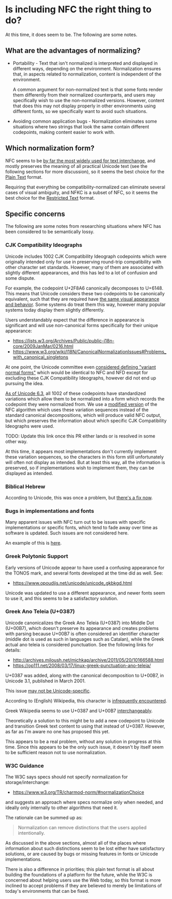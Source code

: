 # Is including NFC the right thing to do?

At this time, it does seem to be. The following are some notes.

## What are the advantages of normalizing?

 - Portability - Text that isn't normalized is interpreted and displayed in
   different ways, depending on the environment. Normalization ensures that, in
   aspects related to normalization, content is independent of the environment.

   A common argument for non-normalized text is that some fonts render them
   differently from their normalized counterparts, and users may specifically
   wish to use the non-normalized versions. However, content that does this may
   not display properly in other environments using different fonts, so we
   specifically want to avoid such situations.

 - Avoiding common application bugs - Normalization eliminates some situations
   where two strings that look the same contain different codepoints, making
   content easier to work with.

## Which normalization form?

NFC seems to be [by far the most widely used for text interchange], and mostly
preserves the meaning of all practical Unicode text (see the following sections
for more discussion), so it seems the best choice for the [Plain Text] format.

Requiring that everything be compatibility-normalized can eliminate several
cases of visual ambiguity, and NFKC is a subset of NFC, so it seems the best
choice for the [Restricted Text] format.

[by far the most widely used for text interchange]: https://sites.google.com/site/macchiato/unicode/nfc-faq#TOC-How-much-text-is-already-NFC-

## Specific concerns

The following are some notes from researching situations where NFC has been
considered to be semantically lossy.

### CJK Compatibility Ideographs

Unicode includes 1002 CJK Compatibility Ideograph codepoints which were
originally intended only for use in preserving round-trip compatibility with
other character set standards. However, many of them are associated with
slightly different appearances, and this has led to a lot of confusion and some
dispute.

For example, the codepoint U+2F8A6 canonically decomposes to U+6148. This means
that Unicode considers these two codepoints to be canonically equivalent, such
that they are required have [the same visual appearance and behavior]. Some
systems do treat them this way, however many popular systems today display them
slightly differently.

[the same visual appearance and behavior]: https://unicode.org/reports/tr15/#Canon_Compat_Equivalence

Users understandably expect that the difference in appearance is significant and will
use non-canonical forms specifically for their unique appearance:

 - https://lists.w3.org/Archives/Public/public-i18n-core/2009JanMar/0216.html
 - https://www.w3.org/wiki/I18N/CanonicalNormalizationIssues#Problems_with_canonical_singletons

At one point, the Unicode committee even
[considered defining "variant normal forms"] which would be identical to NFC
and NFD except for excluding these CJK Compatibility Ideographs, however did
not end up pursuing the idea.

[considered defining "variant normal forms"]: https://www.unicode.org/review/pr-7b.html

[As of Unicode 6.3], all 1002 of these codepoints have standardized variations
which allow them to be normalized into a form which records the codepoint they
were normalized from. We use a [modified version] of the NFC algorithm
which uses these variation sequences instead of the standard canonical
decompositions, which will produce valid NFC output, but which preserves the
information about which specific CJK Compatibility Ideographs were used.

TODO: Update this link once this PR either lands or is resolved in some other way.

[modified version]: https://github.com/unicode-rs/unicode-normalization/pull/70

At this time, it appears most implementations don't currently implement these
variation sequences, so the characters in this form still unfortunately will
often not display as intended. But at least this way, all the information is
preserved, so if implementations wish to implement them, they can be displayed
as intended.

[As of Unicode 6.3]: http://www.unicode.org/versions/Unicode6.3.0/#Summary

### Biblical Hebrew

According to Unicode, this was once a problem, but [there's a fix now].

[there's a fix now]: https://unicode.org/faq/normalization.html#10

### Bugs in implementations and fonts

Many apparent issues with NFC turn out to be issues with specific
implementations or specific fonts, which tend to fade away over time
as software is updated. Such issues are not considered here.

An example of this is [here](https://phabricator.wikimedia.org/T7948).

### Greek Polytonic Support

Early versions of Unicode appear to have used a confusing appearance for the
TONOS mark, and several fonts developed at the time did as well. See:

 - https://www.opoudjis.net/unicode/unicode_gkbkgd.html

Unicode was updated to use a different appearance, and newer fonts seem to
use it, and this seems to be a satisfactory solution.

### Greek Ano Teleia (U+0387)

Unicode canonicalizes the Greek Ano Teleia (U+0387) into
Middle Dot (U+00B7), which doesn't preserve its appearance and
creates problems with parsing because U+00B7 is often considered
an identifier character (middle dot is used as such in languages
such as Catalan), while the Greek actual ano teleia is considered
punctuation. See the following links for details:

 - http://archives.miloush.net/michkap/archive/2011/05/20/10166588.html
 - https://op111.net/2008/03/17/linux-greek-punctuation-ano-teleia/

U+0387 was added, along with the canonical decomposition to U+00B7, in
Unicode 3.1, published in March 2001.

This issue [may not be Unicode-specific].

According to (English) Wikipedia, this character is [infrequently encountered].

Greek Wikipedia seems to use U+0387 and U+00B7 [interchangeably].

Theoretically a solution to this might be to add a new codepoint to Unicode
and transition Greek text content to using that instead of U+0387. However,
as far as I'm aware no one has proposed this yet.

This appears to be a real problem, without any solution in progress at
this time. Since this appears to be the only such issue, it doesn't
by itself seem to be sufficient reason not to use normalization.

[may not be Unicode-specific]: https://www.unicode.org/mail-arch/unicode-ml/y2004-m04/0218.html
[infrequently encountered]: https://en.wikipedia.org/wiki/Interpunct#Greek
[interchangeably]: https://el.wikipedia.org/wiki/%CE%86%CE%BD%CF%89_%CF%84%CE%B5%CE%BB%CE%B5%CE%AF%CE%B1

### W3C Guidance

The W3C says specs should not specify normalization for storage/interchange:

 - https://www.w3.org/TR/charmod-norm/#normalizationChoice

and suggests an approach where specs normalize only when needed, and ideally
only internally to other algorithms that need it.

The rationale can be summed up as:

> Normalization can remove distinctions that the users applied intentionally.

As discussed in the above sections, almost all of the places where information
about such distinctions seem to be lost either have satisfactory solutions,
or are caused by bugs or missing features in fonts or Unicode implementations.

There is also a difference in priorities; this plain text format is all about
building the foundations of a platform for the future, while the W3C is
concerned about helping users use the Web today, so this format is more
inclined to accept problems if they are believed to merely be limitations
of today's environments that can be fixed.

[Restricted Text]: restricted-text.md
[Plain Text]: plain-text.md
